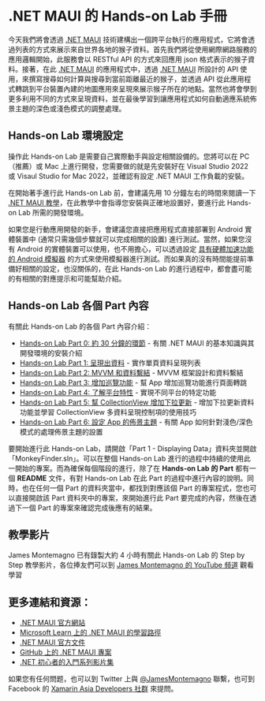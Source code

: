 # .NET MAUI 的 Hands-on Lab 手冊

今天我們將會透過 [.NET MAUI](https://docs.microsoft.com/dotnet/maui?WT.mc_id=EM-MVP-5001645) 技術建構出一個跨平台執行的應用程式，它將會透過列表的方式來展示來自世界各地的猴子資料。首先我們將從使用網際網路服務的應用邏輯開始，此服務會以 RESTful API 的方式來回應用 json 格式表示的猴子資料。接著，在此 [.NET MAUI](https://docs.microsoft.com/xamarin/essentials/index?WT.mc_id=EM-MVP-5001645) 的應用程式中，透過 [.NET MAUI](https://docs.microsoft.com/xamarin/essentials/index?WT.mc_id=EM-MVP-5001645) 所設計的 API 使用，來撰寫搜尋如何計算與搜尋到當前距離最近的猴子，並透過 API 從此應用程式轉跳到平台裝置內建的地圖應用來呈現來展示猴子所在的地點。當然也將會學到更多利用不同的方式來呈現資料，並在最後學習到讓應用程式如何自動適應系統佈景主題的深色或淺色模式的調整處理。

## Hands-on Lab 環境設定
操作此 Hands-on Lab 是需要自己實際動手與設定相關設備的。您將可以在 PC（推薦）或 Mac 上進行開發，您需要做的就是先安裝好在 Visual Studio 2022 或 Visaul Studio for Mac 2022，並確認有設定 .NET MAUI 工作負載的安裝。

在開始著手進行此 Hands-on Lab 前，會建議先用 10 分鐘左右的時間來閱讀一下 [.NET MAUI 教學](https://docs.microsoft.com/dotnet/maui/get-started/first-app?WT.mc_id=EM-MVP-5001645)，在此教學中會指導您安裝與正確地設置好，要進行此 Hands-on Lab 所需的開發環境。

如果您是行動應用開發的新手，會建議您直接把應用程式直接部署到 Android 實體裝置中 (通常只需幾個步驟就可以完成相關的設置) 進行測試。當然，如果您沒有 Android 的實體裝置可以使用，也不用擔心，可以透過設定 [具有硬體加速功能的 Android 模擬器](https://docs.microsoft.com/xamarin/android/get-started/installation/android-emulator?WT.mc_id=EM-MVP-5001645) 的方式來使用模擬器進行測試。而如果真的沒有時間能提前準備好相關的設定，也沒關係的，在此 Hands-on Lab 的進行過程中，都會盡可能的有相關的對應提示和可能幫助介紹。

## Hands-on Lab 各個 Part 內容

有關此 Hands-on Lab 的各個 Part 內容介紹：

* [Hands-on Lab Part 0: 約 30 分鐘的環節](Part%200%20-%20Overview/README.zh-tw.md) - 有關 .NET MAUI 的基本知識與其開發環境的安裝介紹 
* [Hands-on Lab Part 1: 呈現出資料](Part%201%20-%20Displaying%20Data/README.zh-tw.md) - 實作單頁資料呈現列表
* [Hands-on Lab Part 2: MVVM 和資料繫結](Part%202%20-%20MVVM/README.zh-tw.md) - MVVM 框架設計和資料繫結
* [Hands-on Lab Part 3: 增加巡覽功能](Part%203%20-%20Navigation/README.zh-tw.md) - 幫 App 增加巡覽功能進行頁面轉跳
* [Hands-on Lab Part 4: 了解平台特性](Part%204%20-%20Platform%20Features/README.zh-tw.md) - 實現不同平台的特定功能
* [Hands-on Lab Part 5: 幫 CollectionView 增加下拉更新](Part%205%20-%20CollectionView/README.zh-tw.md) - 增加下拉更新資料功能並學習 CollectionView 多資料呈現控制項的使用技巧
* [Hands-on Lab Part 6: 設定 App 的佈景主題](Part%206%20-%20AppThemes/README.zh-tw.md) - 有關 App 如何針對淺色/深色模式的處理佈景主題的設置


要開始進行此 Hands-on Lab，請開啟「Part 1 - Displaying Data」資料夾並開啟 「MonkeyFinder.sln」。可以在整個 Hands-on Lab 進行的過程中持續的使用此一開始的專案。而為確保每個階段的進行，除了在 **Hands-on Lab 的 Part** 都有一個 **README** 文件，有對 Hands-on Lab 在此 Part 的過程中進行內容的說明。同時，也在任何一個 Part 的資料夾當中，都找到對應該個 Part 的專案程式，您也可以直接開啟該 Part 資料夾中的專案，來開始進行此 Part 要完成的內容，然後在透過下一個 Part 的專案來確認完成後應有的結果。

## 教學影片
James Montemagno 已有錄製大約 4 小時有關此 Hands-on Lab 的 Step by Step 教學影片，各位捧友們可以到 [James Montemagno 的 YouTube 频道](https://youtube.com/jamesmontemagno) 觀看學習

## 更多連結和資源：
- [.NET MAUI 官方網站](https://dot.net/maui)
- [Microsoft Learn 上的 .NET MAUI 的學習路徑](https://aka.ms/Learn.MAUI)
- [.NET MAUI 官方文件](https://aka.ms/Docs.MAUI)
- [GitHub 上的 .NET MAUI 專案](https://github.com/dotnet/maui)
- [.NET 初心者的入門系列影片集](https://dot.net/videos)


如果您有任何問题，也可以到 Twitter 上與 [@JamesMontemagno](https://twitter.com/jamesmontemagno) 聯繫，也可到 Facebook 的 [Xamarin Asia Developers 社群](https://www.facebook.com/groups/XamarinAsiaDevelopers/) 來提問。


